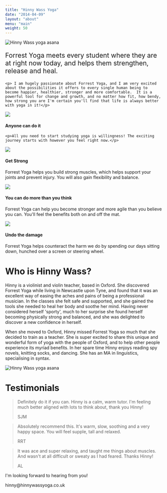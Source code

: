 ```yaml
---
title: "Hinny Wass Yoga"
date: "2014-04-09"
layout: "about"
menu: "main"
weight: 50
---
```


<div class="row">
  <div class="col-md-4">
    <img class="img-responsive" src="/images/welcome.jpg" alt="Hinny Wass yoga asana">
  </div>
  <div class="col-md-8">
    <p class="lead" style="font-size: 1.5em">Forrest Yoga meets every student where they are at right now today, and helps them strengthen, release and heal.</p>

    <p> I am hugely passionate about Forrest Yoga, and I am very excited about the possibilities it offers to every single human being to become happier, healthier, stronger and more comfortable.  It is a powerful tool for change and growth, and no matter how fit, how bendy, how strong you are I'm certain you'll find that life is always better with yoga in it!</p>
  </div>
</div>

<div class="row roundels">
  <div class="col-md-3 col-sm-3 col-xs-6">
    <div class="row">
      <div class="col-md-3"></div>
      <div class="col-md-6">
        <img class="img-responsive" src="/images/noun_255179.svg">
      </div>
      <div class="col-md-3"></div>
    </div>
    <h4>Anyone can do it</h4>
    
    <p>All you need to start studying yoga is willingness! The exciting journey starts with however you feel right now.</p>
  </div>

  <div class="col-md-3 col-sm-3 col-xs-6">
  <div class="row">
    <div class="col-md-3"></div>
    <div class="col-md-6">
      <img class="img-responsive" src="/images/noun_255180.svg">
    </div>
    <div class="col-md-3"></div>
  </div>

    
  <h4>Get Strong</h4>
  <p>Forrest Yoga helps you build strong muscles, which helps support your joints and prevent injury.  You will also gain flexibility and balance.</p>
  </div>

  <div class="col-md-3 col-sm-3 col-xs-6">
  <div class="row">
    <div class="col-md-3"></div>
    <div class="col-md-6">
      <img class="img-responsive" src="/images/noun_255181.svg">
    </div>
    <div class="col-md-3"></div>
  </div>

  <h4>You can do more than you think</h4>
  <p>Forrest Yoga can help you become stronger and more agile than you believe you can.  You'll feel the benefits both on and off the mat.</p>
  </div>

  <div class="col-md-3 col-sm-3 col-xs-6">
  <div class="row">
    <div class="col-md-3"></div>
    <div class="col-md-6">
      <img class="img-responsive" src="/images/noun_255184.svg">
    </div>
    <div class="col-md-3"></div>
  </div>

  <h4>Undo the damage</h4>
  <p>Forrest Yoga helps counteract the harm we do by spending our days sitting down, hunched over a screen or steering wheel.</p>
  </div>
</div>

<h1>Who is Hinny Wass?</h1>
<div class="row">
  <div class="col-md-7">
    <p>Hinny is a violinist and violin teacher, based in Oxford.  She discovered Forrest Yoga while living in Newcastle upon Tyne, and found that it was an excellent way of easing the aches and pains of being a professional musician.  In the classes she felt safe and supported, and she gained the tools she needed to heal her body and soothe her mind.  Having never considered herself 'sporty', much to her surprise she found herself becoming physically strong and balanced, and she was delighted to discover a new confidence in herself.</p>
    <p>When she moved to Oxford, Hinny missed Forrest Yoga so much that she decided to train as a teacher.  She is super excited to share this unique and wonderful form of yoga with the people of Oxford, and to help other people experience its myriad benefits.  In her spare time Hinny enjoys reading spy novels, knitting socks, and dancing.  She has an MA in linguistics, specialising in syntax.</p>
  </div>
  <div class="col-md-5">
    <img class="img-responsive" src="/images/horse-portrait.jpg" alt="Hinny Wass yoga asana">
  </div>
</div>

# Testimonials

<div class="row">
    <div class="col-md-4">
      <blockquote>
        <p>Definitely do it if you can. Hinny is a calm, warm tutor. I'm feeling much better aligned with lots to think about, thank you Hinny!</p>
        <footer>SJM</footer>
      </blockquote>
  </div>
  <div class="col-md-4">
    <blockquote>
      <p>Absolutely recommend this. It's warm, slow, soothing and a very happy space. You will feel supple, tall and relaxed.</p>
      <footer>RRT</footer>
    </blockquote>
  </div>
  <div class="col-md-4">
    <blockquote>
      <p>It was ace and super relaxing, and taught me things about muscles. And wasn't at all difficult or sweaty as I had feared. Thanks Hinny!</p>
      <footer>AL</footer>
    </blockquote>
  </div>
</div>


<div class="row contact">
  <div class="col-md-12">
    <div class="panel panel-default">
      <div class="panel-body">
        <p class="lead">I'm looking forward to hearing from you!</p>
        <p class="email">hinny@hinnywassyoga.co.uk</p>
      </div>
    </div>
  </div>
</div>


        
</div>
